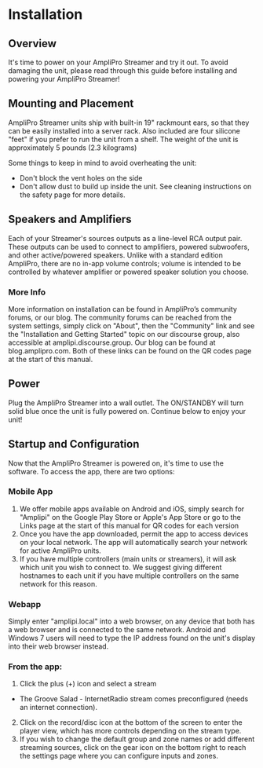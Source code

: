 # Installation
## Overview
It's time to power on your AmpliPro Streamer and try it out. To avoid damaging the unit, please read through this guide before installing and powering your AmpliPro Streamer!

## Mounting and Placement

AmpliPro Streamer units ship with built-in 19" rackmount ears, so that they can be easily installed into a server rack. Also included are four silicone "feet" if you prefer to run the unit from a shelf.
The weight of the unit is approximately 5 pounds (2.3 kilograms)

Some things to keep in mind to avoid overheating the unit:
- Don't block the vent holes on the side
- Don't allow dust to build up inside the unit. See cleaning instructions on the safety page for more details.


## Speakers and Amplifiers
Each of your Streamer's sources outputs as a line-level RCA output pair. These outputs can be used to connect to amplifiers, powered subwoofers, and other active/powered speakers. Unlike with a standard edition AmpliPro, there are no in-app volume controls; volume is intended to be controlled by whatever amplifier or powered speaker solution you choose.

### More Info

More information on installation can be found in AmpliPro’s community forums, or our blog. The community forums can be reached from the system settings, simply click on "About", then the "Community" link and see the "Installation and Getting Started" topic on our discourse group, also accessible at amplipi.discourse.group. Our blog can be found at blog.amplipro.com. Both of these links can be found on the QR codes page at the start of this manual.


## Power

Plug the AmpliPro Streamer into a wall outlet. The ON/STANDBY will turn solid blue once the unit is fully powered on. Continue below to enjoy your unit!

## Startup and Configuration
Now that the AmpliPro Streamer is powered on, it's time to use the software. To access the app, there are two options:

### Mobile App

1. We offer mobile apps available on Android and iOS, simply search for "Amplipi" on the Google Play Store or Apple's App Store or go to the Links page at the start of this manual for QR codes for each version
2. Once you have the app downloaded, permit the app to access devices on your local network. The app will automatically search your network for active AmpliPro units.
3. If you have multiple controllers (main units or streamers), it will ask which unit you wish to connect to. We suggest giving different hostnames to each unit if you have multiple controllers on the same network for this reason.

### Webapp

Simply enter "amplipi.local" into a web browser, on any device that both has a web browser and is connected to the same network. Android and Windows 7 users will need to type the IP address found on the unit's display into their web browser instead.

### From the app:

1. Click the plus (+) icon and select a stream
  - The Groove Salad - InternetRadio stream comes preconfigured (needs an internet connection).
2. Click on the record/disc icon at the bottom of the screen to enter the player view, which has more controls depending on the stream type.
3. If you wish to change the default group and zone names or add different streaming sources, click on the gear icon on the bottom right to reach the settings page where you can configure inputs and zones.
